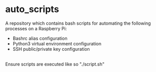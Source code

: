 # auto_scripts

A repository which contains bash scripts for automating the following processes on a Raspberry Pi:
* Bashrc alias configuration
* Python3 virtual environment configuration
* SSH public/private key configuration

<br />
Ensure scripts are executed like so "./script.sh"
